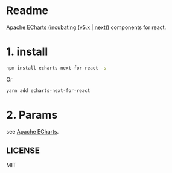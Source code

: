 # Readme

[Apache ECharts (incubating (v5.x | next))](https://github.com/apache/incubator-echarts) components for react.

# 1. install
```sh
npm install echarts-next-for-react -s
```
Or
```sh
yarn add echarts-next-for-react
```

# 2. Params

see [Apache ECharts](https://echarts.apache.org/en/index.html).

## LICENSE

MIT

